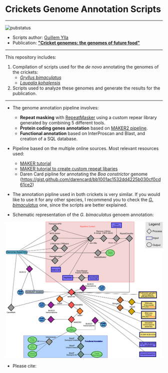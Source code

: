 # Crickets Genome Annotation Scripts
--------------
![pubstatus](https://img.shields.io/badge/Publication:-Uner_review-orange)

- Scripts author: [Guillem Ylla](https://guillemylla.github.io/)
- Publication: [**"Cricket genomes: the genomes of future food"**]()

------

This repository includes:

1. Compilation of scripts used for the *de novo* annotating the genomes of the crickets:
	- [*Gryllus bimaculatus*](G_bimaculatus)
	- [*Laupala kohalensis*](L_kohalensis)
2. Scripts used to analyze these genomes and generate the results for the publication.

-----

- The genome annotation pipeline involves:
	- **Repeat masking** with [RepeatMasker](http://www.repeatmasker.org/) using a custom repear library generated by combining 5 different tools.
	- **Protein coding genes annotation** based on [MAKER2 pipeline](https://www.yandell-lab.org/software/maker.html).
	- **Functional annotation** based on InterProscan and Blast, and creation of a SQL database.


- Pipeline based on the multiple online sources. Most relevant resources used:
	 - [MAKER tutorial](http://weatherby.genetics.utah.edu/MAKER/wiki/index.php/MAKER_Tutorial_for_WGS_Assembly_and_Annotation_Winter_School_2018)
	 - [MAKER tutorial to create custom repeat libaries](http://weatherby.genetics.utah.edu/MAKER/wiki/index.php/Repeat_Library_Construction-Advanced)
	 - Daren Card pipline for annotating the *Boa constrictor* genome (https://gist.github.com/darencard/bb1001ac1532dd4225b030cf0cd61ce2)

- The annotation pipline used in both crickets is very similar. If you would like to use it for any other species, I recommend you to check the [*G. bimaculatus*](https://github.com/guillemylla/Crickets_Genome_Annotation_Public/tree/master/G_bimaculatus) one, since the scripts are better explained.

- Schematic representation of the *G. bimaculatus* genoem annotation:

![G. bimaculatus pipline](G_bimaculatus/Supplementary_Figure_1_PipelineGbi.png)


- Please cite:
